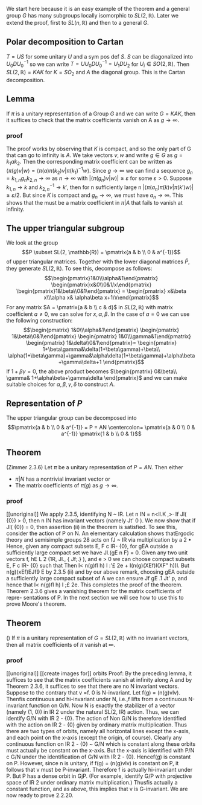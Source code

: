  We start here because it is an easy example of the theorem and a general group $G$ has many subgroups locally isomorphic to $SL(2, \mathbb{R})$. Later we extend the proof, first to $SL(n, \mathbb{R})$ and then to a general $G$.

## Polar decomposition to Cartan
$T = US$ for some unitary $U$ and a sym pos def $S$. $S$ can be diagonalized into $U_0 D U_0^{-1}$ so we can write $T = U U_0 D U_0^{-1} = U_1 D U_2$ for $U_i \in SO(2, \mathbb{R})$.
Then $SL(2, \mathbb{R}) = KAK$ for $K = SO_2$ and $A$ the diagonal group. This is the Cartan decomposition.

## Lemma
If $\pi$ is a unitary representation of a Group $G$ and we can write $G = KAK$, then it suffices to check that the matrix coefficients vanish on A as $g \rightarrow \infty$.

### proof
The proof works by observing that $K$ is compact, and so the only part of G that can go to infinity is $A$.
We take vectors $v, w$ and write $g \in G$ as $g = k_1 a k_2$. Then the corresponding matrix coefficient can be written as $\langle \pi(g)v|w \rangle = \langle \pi(a) \pi(k_2) v | \pi(k_1)^{-1} w \rangle$.
Since $g \rightarrow \infty$ we can find a sequence $g_n = k_{1,n} g_{n} k_{2,n} \rightarrow \infty$ as $n \rightarrow \infty$ with $|\langle \pi(g_n) v | w \rangle | \geq \varepsilon$ for some $\varepsilon > 0$.
Suppose $k_{1,n} \rightarrow k$ and $k_{2,n}^{-1} \rightarrow k'$, then for n sufficiently large n $|\langle \pi(a_n)\pi(k)v | \pi(k') w \rangle | \geq \varepsilon/2$.
But since $K$ is compact and $g_n \rightarrow \infty$, we must have $a_n \rightarrow \infty$.
This shows that the must be a matrix coefficient in $\pi | A$ that fails to vanish at infinity.

## The upper triangular subgroup

We look at the group  $$P \subset SL(2, \mathbb{R}) = \pmatrix{a & b \\ 0 & a^{-1}}$$ of upper triangular matrices. Together with the lower diagonal matrices $\bar{P}$, they generate $SL(2, \mathbb{R})$. To see this, decompose as follows:
$$\begin{pmatrix}1&0\\\alpha&1\end{pmatrix}
\begin{pmatrix}x&0\\0&1/x\end{pmatrix}
\begin{pmatrix}1&\beta\\0&1\end{pmatrix} = 
\begin{pmatrix} x&\beta x\\\alpha x& \alpha\beta x+1/x\end{pmatrix}$$
For any matrix $A = \pmatrix{a & b \\ c & d}$ in $SL(2, \mathbb{R})$ with matrix coefficient $a \neq 0$, we can solve for $x,\alpha, \beta$.
In the case of $a = 0$ we can use the following construction:
$$\begin{pmatrix} 1&0\\\alpha&1\end{pmatrix}
\begin{pmatrix} 1&\beta\\0&1\end{pmatrix}
\begin{pmatrix} 1&0\\\gamma&1\end{pmatrix}
\begin{pmatrix} 1&\delta\\0&1\end{pmatrix}=
\begin{pmatrix}
1+\beta\gamma&\delta(1+\beta\gamma)+\beta\\
\alpha(1+\beta\gamma)+\gamma&\alpha\delta(1+\beta\gamma)+\alpha\beta+\gamma\delta+1
\end{pmatrix}$$
If $1 + \beta\gamma = 0$, the above product becomes $\begin{pmatrix} 0&\beta\\ \gamma& 1+\alpha\beta+\gamma\delta \end{pmatrix}$ and we can make suitable choices for $\alpha, \beta, \gamma, \delta$ to construct $A$.

## Representation of $P$

The upper triangular group can be decomposed into
$$\pmatrix{a & b \\ 0 & a^{-1}} =
P = AN \centercolon=
\pmatrix{a & 0 \\ 0 & a^{-1}} \pmatrix{1 & b \\ 0 & 1}$$
## Theorem
(Zimmer 2.3.6)
Let $\pi$ be a unitary representation of $P = AN$. Then either
- $\pi|N$ has a nontrivial invariant vector or
- The matrix coefficients of $\pi(g)$ as $g \rightarrow \infty$. 

### proof
[[unoriginal]]
We apply 2.3.5, identifying N ~ IR. Let n IN = n<ll.K ,>·
If Jl( {0}) > 0, then n IN has invariant vectors (namely Jt' 0 ). We now show that
if Jl( {0}) = 0, then assertion (ii) in the theorem is satisfied. To see this, consider
the action of P on N. An elementary calculation shows thatErgodic theory and semisimple groups
28
acts on fJ ~ IR via multiplication by a 2 • Hence, given any compact subsets
E, F c IR- {0}, for gEA outside a sufficiently large compact set we have
Jl.(gE n F) = 0. Given any two unit vectors f, hE L 2 (1R, Jl., { Jf;.} ), and e > 0 we
can choose compact subsets E, F c IR- {0} such that
Then
I< n(g)fl h) I :'£ 2e + I(n(g)(XEf)I(XF" h))l.
But n(g)(xEf)EJf9 E by 2.3.5 (ii) and by our above remark, choosing gEA outside
a sufficiently large compact subset of A we can ensure Jf gE .1 Jt' p, and hence that
I< n(g)fl h) I ;£ 2e. This completes the proof of the theorem.
Theorem 2.3.6 gives a vanishing theorem for the matrix coefficients of repre-
sentations of P. In the next section we will see how to use this to prove Moore's
theorem.



## Theorem
()
If $\pi$ is a unitary representation of $G = SL(2, \mathbb{R})$ with no invariant vectors, then all matrix coefficients of $\pi$ vanish at $\infty$.

### proof
[[unoriginal]]
[[create images for]] orbits
Proof: By the preceding lemma, it suffices to see that the matrix coefficients
vanish at infinity along A and by Theorem 2.3.6, it suffices to see that there are no
N invariant vectors. Suppose to the contrary that v =f. 0 is N-invariant. Let
f(g) = (n(g)vlv). Thenfis continuous and hi-invariant under N, i.e.,f lifts from
a continuous N-invariant function on G/N. Now N is exactly the stabilizer of
a vector (namely (1, 0)) in IR 2 under the natural SL(2, IR) action. Thus, we can
identify G/N with IR 2 - {0}. The action of Non G/N is therefore identified with
the action on IR 2 - {0} given by ordinary matrix multiplication. Thus there are
two types of orbits, namely all horizontal lines except the x-axis, and each point
on the x-axis (except the origin, of course). Clearly any continuous function on
IR 2 - {0} ~ G/N which is constant along these orbits must actually be constant
on the x-axis. But the x-axis is identified with P/N c G/N under the identification
of G/N with IR 2 - {0}. Hencef(g) is constant on P. However, since n is unitary,
if f(g) = (n(g)vlv) is constant on P, it follows that v must be P-invariant.
Therefore f is actually hi-invariant under P. But P has a dense orbit in GjP.
(For example, identify G/P with projective space of IR 2 under ordinary matrix
multiplication.) Thusfis actually a constant function, and as above, this implies
that v is G-invariant.
We are now ready to prove 2.2.20.